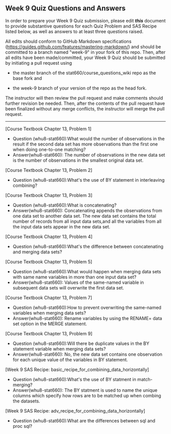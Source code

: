 
## Week 9 Quiz Questions and Answers

In order to prepare your Week 9 Quiz submission, please edit ***this*** document to provide substantive questions for each Quiz Problem and SAS Recipe listed below, as well as answers to at least three questions raised.

All edits should conform to GitHub Markdown specifications (https://guides.github.com/features/mastering-markdown/) and should be committed to a branch named "week-9" in your fork of this repo. Then, after all edits have been made/committed, your Week 9 Quiz should be submitted by initiating a pull request using

- the master branch of the stat660/course_questions_wiki repo as the base fork and

- the week-9 branch of your version of the repo as the head fork.

The instructor will then review the pull request and make comments should further revision be needed. Then, after the contents of the pull request have been finalized without any merge conflicts, the instructor will merge the pull request.



********************************************************************************



[Course Textbook Chapter 13, Problem 1]
- Question (whu8-stat660):What would the number of observations in the result if the second data set has more observations than the first one when doing one-to-one matching?
- Answer(whu8-stat660): The number of observations in the new data set is the number of observations in the smallest original data set.



[Course Textbook Chapter 13, Problem 2]
- Question (whu8-stat660):What's the use of BY statement in interleaving combining?



[Course Textbook Chapter 13, Problem 3]
- Question (whu8-stat660):What is concatenating?
- Answer(whu8-stat660): Concatenating appends the observations from one data set to another data set. The new data set contains the total number of records from all input data sets,and all the variables from all the input data sets appear in the new data set.



[Course Textbook Chapter 13, Problem 4]
- Question (whu8-stat660):What's the difference between concatenating and merging data sets?



[Course Textbook Chapter 13, Problem 5]
- Question (whu8-stat660):What would happen when merging data sets with same name variables in more than one input data set?
- Answer(whu8-stat660): Values of the same-named variable in subsequent data sets will overwrite the first data set.



[Course Textbook Chapter 13, Problem 7]
- Question (whu8-stat660):How to prevent overwriting the same-named variables when merging data sets?
- Answer(whu8-stat660): Rename variables by using the RENAME= data set option in the MERGE statement.



[Course Textbook Chapter 13, Problem 9]
- Question (whu8-stat660):Will there be duplicate values in the BY statement variable when merging data sets?
- Answer(whu8-stat660): No, the new data set contains one observation for each unique value of the variables in BY statement.



[Week 9 SAS Recipe: basic_recipe_for_combining_data_horizontally]
- Question (whu8-stat660):What's the use of BY statment in match-merging?
- Answer(whu8-stat660): The BY statment is used to name the unique columns which specify how rows are to be matched up when combing the datasets.



[Week 9 SAS Recipe: adv_recipe_for_combining_data_horizontally]
- Question (whu8-stat660):What are the differences between sql and proc sql?


